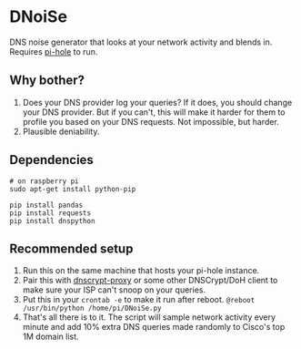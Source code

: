 # DNoiSe
DNS noise generator that looks at your network activity and blends in. Requires [pi-hole](https://pi-hole.net) to run.

## Why bother?
1. Does your DNS provider log your queries? If it does, you should change your DNS provider. But if you can't, this will make it harder for them to profile you based on your DNS requests. Not impossible, but harder.
2. Plausible deniability.

## Dependencies
```
# on raspberry pi
sudo apt-get install python-pip

pip install pandas 
pip install requests
pip install dnspython
```

## Recommended setup
1. Run this on the same machine that hosts your pi-hole instance.
2. Pair this with [dnscrypt-proxy](https://github.com/jedisct1/dnscrypt-proxy) or some other DNSCrypt/DoH client to make sure your ISP can't snoop on your queries.
3. Put this in your `crontab -e` to make it run after reboot.
`@reboot /usr/bin/python /home/pi/DNoiSe.py`
4. That's all there is to it. The script will sample network activity every minute and add 10% extra DNS queries made randomly to Cisco's top 1M domain list.
